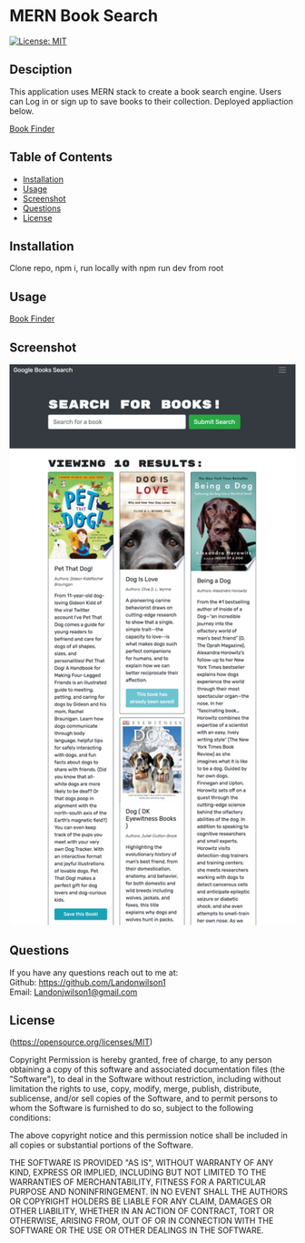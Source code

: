# MERN Book Search

  [![License: MIT](https://img.shields.io/badge/License-MIT-yellow.svg)](https://opensource.org/licenses/MIT)

  ## Desciption 
  This application uses MERN stack to create a book search engine. Users can Log in or sign up to save books to their collection. Deployed appliaction below.
  
  [Book Finder](https://booksearchlw.herokuapp.com/)
  

  ## Table of Contents
  - [Installation](#installation)
  - [Usage](#usage)
  - [Screenshot](#screenshot)
  - [Questions](#questions)
  - [License](#License)

  ## Installation 
  Clone repo, npm i, run locally with npm run dev from root

  ## Usage 
  [Book Finder](https://booksearchlw.herokuapp.com/)
  
  ## Screenshot
  ![Book Finder](booksearchlw.herokuapp.com_.png)

  ## Questions 
  If you have any questions reach out to me at: </br>
  Github: https://github.com/Landonwilson1 </br>
  Email: Landonjwilson1@gmail.com
  
  ## License
  (https://opensource.org/licenses/MIT)
  
Copyright <YEAR> <COPYRIGHT HOLDER>
Permission is hereby granted, free of charge, to any person obtaining a copy of this software and associated documentation files (the "Software"), to deal in the Software without restriction, including without limitation the rights to use, copy, modify, merge, publish, distribute, sublicense, and/or sell copies of the Software, and to permit persons to whom the Software is furnished to do so, subject to the following conditions:
              
The above copyright notice and this permission notice shall be included in all copies or substantial portions of the Software.
              
THE SOFTWARE IS PROVIDED "AS IS", WITHOUT WARRANTY OF ANY KIND, EXPRESS OR IMPLIED, INCLUDING BUT NOT LIMITED TO THE WARRANTIES OF MERCHANTABILITY, FITNESS FOR A PARTICULAR PURPOSE AND NONINFRINGEMENT. IN NO EVENT SHALL THE AUTHORS OR COPYRIGHT HOLDERS BE LIABLE FOR ANY CLAIM, DAMAGES OR OTHER LIABILITY, WHETHER IN AN ACTION OF CONTRACT, TORT OR OTHERWISE, ARISING FROM, OUT OF OR IN CONNECTION WITH THE SOFTWARE OR THE USE OR OTHER DEALINGS IN THE SOFTWARE.
